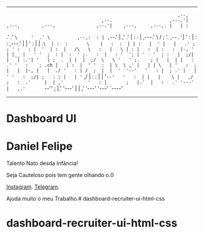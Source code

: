 ******************************************************************************
                                                                   ,--,
                                       ,--.                     ,---.'|
    ,---,        ,---,               ,--.'|    ,---,     ,---,. |   | :
  .'  .' `\     '  .' \          ,--,:  : | ,`--.' |   ,'  .' | :   : |
,---.'     \   /  ;    '.     ,`--.'`|  ' : |   :  : ,---.'   | |   ' :
|   |  .`\  | :  :       \    |   :  :  | | :   |  ' |   |   .' ;   ; '
:   : |  '  | :  |   /\   \   :   |   \ | : |   :  | :   :  |-, '   | |__
|   ' '  ;  : |  :  ' ;.   :  |   : '  '; | '   '  ; :   |  ;/| |   | :.'|
'   | ;  .  | |  |  ;/  \   \ '   ' ;.    ; |   |  | |   :   .' '   :    ; .ch
|   | :  |  ' '  :  | \  \ ,' |   | | \   | '   :  ; |   |  |-, |   |  ./
'   : | /  ;  |  |  '  '--'   '   : |  ; .' |   |  ' '   :  ;/| ;   : ;
|   | '` ,/   |  :  :         |   | '`--'   '   :  | |   |    \ |   ,/
;   :  .'     |  | ,'         '   : |       ;   |.'  |   :   .' '---'
|   ,.'       `--''           ;   |.'       '---'    |   | ,'
'---'                         '---'                  `----'
******************************************************************************

# Dashboard UI

<h1>Daniel Felipe</h1>
Talento Nato desda Infância! 

Seja Cauteloso pois tem gente olhando o.0

<a href="https://www.instagram.com/danielmarinsoficial//">Instagram</a>.
<a href="https://t.me/Anomcy15">Telegram</a>.

Ajuda muito o meu Trabalho.# dashboard-recruiter-ui-html-css
# dashboard-recruiter-ui-html-css
